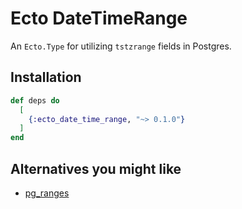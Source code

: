 # Ecto DateTimeRange

An `Ecto.Type` for utilizing `tstzrange` fields in Postgres.

## Installation

```elixir
def deps do
  [
    {:ecto_date_time_range, "~> 0.1.0"}
  ]
end
```

## Alternatives you might like

- [pg_ranges](https://hex.pm/packages/pg_ranges)

